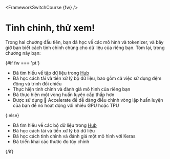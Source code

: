 <FrameworkSwitchCourse {fw} />

# Tỉnh chỉnh, thử xem!

Trong hai chương đầu tiên, bạn đã học về các mô hình và tokenizer, và bây giờ bạn biết cách tinh chỉnh chúng cho dữ liệu của riêng bạn. Tóm lại, trong chương này bạn:

{#if fw === 'pt'}
* Đã tìm hiểu về tập dữ liệu trong [Hub](https://huggingface.co/datasets)
* Đã học cách tải và tiền xử lý bộ dữ liệu, bao gồm cả việc sử dụng đệm động và trình đối chiếu
* Thực hiện tinh chỉnh và đánh giá mô hình của riêng bạn
* Đã thực hiện một vòng huấn luyện cấp thấp hơn
* Được sử dụng 🤗 Accelerate để dễ dàng điều chỉnh vòng lặp huấn luyện của bạn để nó hoạt động với nhiều GPU hoặc TPU

{:else}
* Đã tìm hiểu về các bộ dữ liệu trong [Hub](https://huggingface.co/datasets)
* Đã học cách tải và tiền xử lý bộ dữ liệu
* Đã học cách tinh chỉnh và đánh giá một mô hình với Keras
* Đã triển khai các thước đo tùy chỉnh

{/if}
